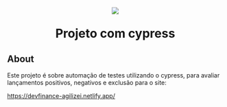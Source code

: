 <h1 align="center">
    <img src="https://asset.brandfetch.io/idIq_kF0rb/idv3zwmSiY.jpeg"/>
    <p>Projeto com cypress</p>
</h1>

## About

<p>Este projeto é sobre automação de testes utilizando o cypress, para avaliar lançamentos positivos, negativos e exclusão para o site:

https://devfinance-agilizei.netlify.app/</p>
